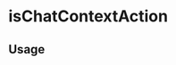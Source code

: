 <!--
!!!! Autogenerated File !!!!
This file was created by @livekit/components-docs-gen and should not be changed manually.
The contents of this file can be replaced at any time which would lead to the loss of all manual changes.
-->

# isChatContextAction

## Usage

<!--USAGE_INSERT_MARKER->


## Props

| Name | Type | Default | Description |
| --- | --- | --- | --- |
| msg | `string` |  |  |

